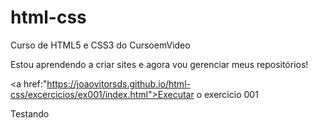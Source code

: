 # html-css
 Curso de HTML5 e CSS3 do CursoemVideo

Estou aprendendo a criar sites e agora vou gerenciar meus repositórios!

<a href:"https://joaovitorsds.github.io/html-css/excercicios/ex001/index.html">Executar o exercicio 001</a>

Testando 